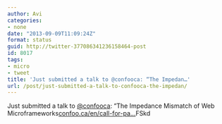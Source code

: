 ```yaml
---
author: Avi
categories:
- none
date: "2013-09-09T11:09:24Z"
format: status
guid: http://twitter-377086341236158464-post
id: 8017
tags:
- micro
- tweet
title: 'Just submitted a talk to @confooca: “The Impedan…'
url: /post/just-submitted-a-talk-to-confooca-the-impedan/
---
```

Just submitted a talk to [@confooca](http://twitter.com/confooca): “The Impedance Mismatch of Web Microframeworks[confoo.ca/en/call-for-pa…](http://confoo.ca/en/call-for-papers/speaker/avi-flax)FSkd